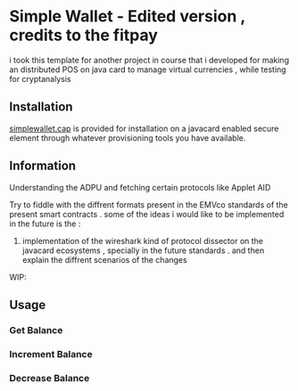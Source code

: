 # Simple Wallet - Edited version  , credits to the fitpay 

i  took this template for another project  in course that i developed for making an  distributed POS on  java card   to manage virtual currencies , while testing for  cryptanalysis  


## Installation

[simplewallet.cap](build/simplewallet.cap) is provided for installation on a javacard enabled secure element through whatever provisioning tools you have available.

## Information

 Understanding the ADPU and fetching certain protocols like Applet AID

Try to fiddle with the diffrent formats present in the EMVco standards of the present smart contracts .  some of the ideas i would like to be implemented in the future is the : 

1. implementation of the wireshark kind of protocol dissector on the  javacard ecosystems , specially in the future  standards . and then explain the diffrent scenarios of the changes 

WIP:

## Usage

### Get Balance


### Increment Balance

### Decrease Balance
